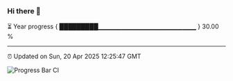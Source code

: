 ### Hi there 👋

⏳ Year progress { █████████▁▁▁▁▁▁▁▁▁▁▁▁▁▁▁▁▁▁▁▁▁ } 30.00 %

---

⏰ Updated on Sun, 20 Apr 2025 12:25:47 GMT

![Progress Bar CI](https://github.com/liununu/liununu/workflows/Progress%20Bar%20CI/badge.svg)
